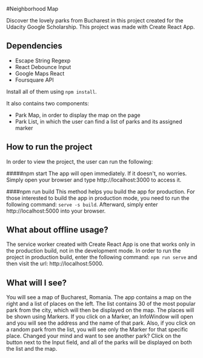 #Neighborhood Map

Discover the lovely parks from Bucharest in this project created for the Udacity Google Scholarship. This project was made with Create React App.

## Dependencies

- Escape String Regexp
- React Debounce Input
- Google Maps React
- Foursquare API

Install all of them using `npm install`.

It also contains two components:
- Park Map, in order to display the map on the page
- Park List, in which the user can find a list of parks and its assigned marker

## How to run the project

In order to view the project, the user can run the following:

#####npm start
The app will open immediately.
If it doesn't, no worries. Simply open your browser and type http://localhost:3000 to access it.

####npm run build
This method helps you build the app for production.
For those interested to build the app in production mode, you need to run the following command: `serve -s build`. Afterward, simply enter http://localhost:5000 into your browser.

## What about offline usage?

The service worker created with Create React App is one that works only in the production build, not in the development mode. 
In order to run the project in production build, enter the following command: `npm run serve` and then visit the url: http://localhost:5000.

## What will I see?

You will see a map of Bucharest, Romania. The app contains a map on the right and a list of places on the left. The list contains 30 of the most popular park from the city, which will then be displayed on the map.
The places will be shown using Markers. If you click on a Marker, an InfoWindow will open and you will see the address and the name of that park. Also, if you click on a random park from the list, you will see only the Marker for that specific place. 
Changed your mind and want to see another park? Click on the button next to the Input field, and all of the parks will be displayed on both the list and the map.
